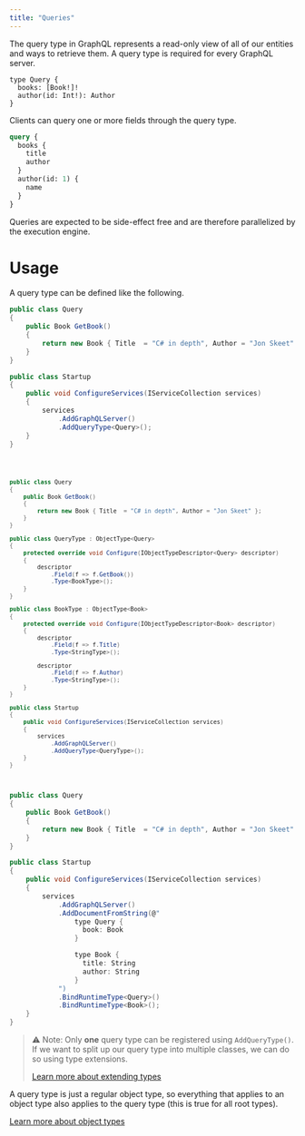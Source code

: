 ```yaml
---
title: "Queries"
---
```


The query type in GraphQL represents a read-only view of all of our entities and ways to retrieve them. A query type is required for every GraphQL server.

```sdl
type Query {
  books: [Book!]!
  author(id: Int!): Author
}
```

Clients can query one or more fields through the query type.

```graphql
query {
  books {
    title
    author
  }
  author(id: 1) {
    name
  }
}
```

Queries are expected to be side-effect free and are therefore parallelized by the execution engine.

# Usage

A query type can be defined like the following.

<ExampleTabs>
<Annotation>

```csharp
public class Query
{
    public Book GetBook()
    {
        return new Book { Title  = "C# in depth", Author = "Jon Skeet" };
    }
}

public class Startup
{
    public void ConfigureServices(IServiceCollection services)
    {
        services
            .AddGraphQLServer()
            .AddQueryType<Query>();
    }
}
```

</Annotation>
<Code>

```csharp
public class Query
{
    public Book GetBook()
    {
        return new Book { Title  = "C# in depth", Author = "Jon Skeet" };
    }
}

public class QueryType : ObjectType<Query>
{
    protected override void Configure(IObjectTypeDescriptor<Query> descriptor)
    {
        descriptor
            .Field(f => f.GetBook())
            .Type<BookType>();
    }
}

public class BookType : ObjectType<Book>
{
    protected override void Configure(IObjectTypeDescriptor<Book> descriptor)
    {
        descriptor
            .Field(f => f.Title)
            .Type<StringType>();

        descriptor
            .Field(f => f.Author)
            .Type<StringType>();
    }
}

public class Startup
{
    public void ConfigureServices(IServiceCollection services)
    {
        services
            .AddGraphQLServer()
            .AddQueryType<QueryType>();
    }
}
```

</Code>
<Schema>

```csharp
public class Query
{
    public Book GetBook()
    {
        return new Book { Title  = "C# in depth", Author = "Jon Skeet" };
    }
}

public class Startup
{
    public void ConfigureServices(IServiceCollection services)
    {
        services
            .AddGraphQLServer()
            .AddDocumentFromString(@"
                type Query {
                  book: Book
                }

                type Book {
                  title: String
                  author: String
                }
            ")
            .BindRuntimeType<Query>()
            .BindRuntimeType<Book>();
    }
}
```

</Schema>
</ExampleTabs>

> ⚠️ Note: Only **one** query type can be registered using `AddQueryType()`. If we want to split up our query type into multiple classes, we can do so using type extensions.
>
> [Learn more about extending types](/docs/hotchocolate/v12/defining-a-schema/extending-types)

A query type is just a regular object type, so everything that applies to an object type also applies to the query type (this is true for all root types).

[Learn more about object types](/docs/hotchocolate/v12/defining-a-schema/object-types)
